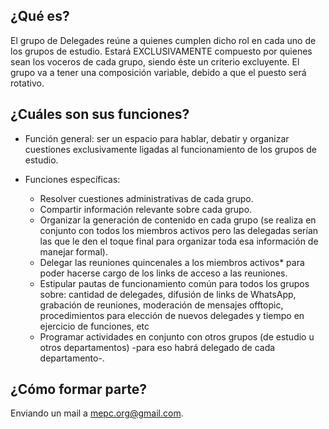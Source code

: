 ## **¿Qué es?**

El grupo de Delegades reúne a quienes cumplen dicho rol en cada uno de los grupos de estudio. Estará EXCLUSIVAMENTE compuesto por quienes sean los voceros de cada grupo, siendo éste un criterio excluyente. El grupo va a tener una composición variable, debido a que el puesto será rotativo.

## **¿Cuáles son sus funciones?**

- Función general: ser un espacio para hablar, debatir y organizar cuestiones exclusivamente ligadas al funcionamiento de los grupos de estudio.

- Funciones específicas:

  - Resolver cuestiones administrativas de cada grupo.
  - Compartir información relevante sobre cada grupo.
  - Organizar la generación de contenido en cada grupo (se realiza en conjunto con todos los miembros activos pero las delegadas serían las que le den el toque final para organizar toda esa información de manejar formal).
  - Delegar las reuniones quincenales a los miembros activos\* para poder hacerse cargo de los links de acceso a las reuniones.
  - Estipular pautas de funcionamiento común para todos los grupos sobre: cantidad de delegades, difusión de links de WhatsApp, grabación de reuniones, moderación de mensajes offtopic, procedimientos para elección de nuevos delegades y tiempo en ejercicio de funciones, etc
  - Programar actividades en conjunto con otros grupos (de estudio u otros departamentos) -para eso habrá delegado de cada departamento-.

## **¿Cómo formar parte?**

Enviando un mail a mepc.org@gmail.com.
